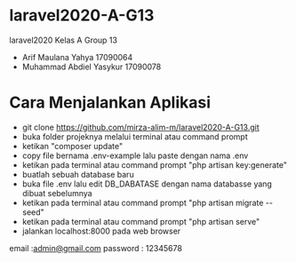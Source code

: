 # laravel2020-A-G13
laravel2020 Kelas A Group 13

- Arif Maulana Yahya 17090064
- Muhammad Abdiel Yasykur 17090078


# Cara Menjalankan Aplikasi 
- git clone https://github.com/mirza-alim-m/laravel2020-A-G13.git
- buka folder projeknya melalui terminal atau command prompt
- ketikan "composer update"
- copy file bernama .env-example lalu paste dengan nama .env
- ketikan pada terminal atau command prompt "php artisan key:generate"
- buatlah sebuah database baru
- buka file .env lalu edit DB_DABATASE dengan nama databasse yang dibuat sebelumnya
- ketikan pada terminal atau command prompt "php artisan migrate --seed"
- ketikan pada terminal atau command prompt "php artisan serve"
- jalankan localhost:8000 pada web browser

email       :admin@gmail.com
password    : 12345678
